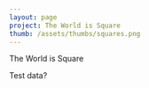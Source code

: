 ```yaml
---
layout: page
project: The World is Square
thumb: /assets/thumbs/squares.png
---
```

The World is Square

Test data?
